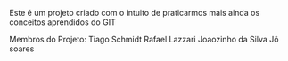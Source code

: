 Este é um projeto criado com o intuito de praticarmos mais ainda os conceitos aprendidos do GIT

Membros do Projeto:
Tiago Schmidt
Rafael Lazzari
Joaozinho da Silva
Jô soares